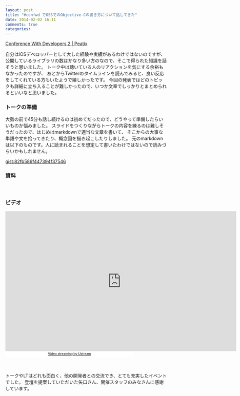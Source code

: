 ```yaml
---
layout: post
title: "#confwd でOSSでのObjective-Cの書き方について話してきた"
date: 2014-02-02 16:11
comments: true
categories: 
---
```


[Conference With Developers 2 | Peatix](http://confwd2.peatix.com)

自分はiOSデベロッパーとして大した経験や実績があるわけではないのですが、
公開しているライブラリの数はかなり多い方のなので、そこで得られた知識を話そうと思いました。
トーク中は聴いている人のリアクションを気にする余裕もなかったのですが、
あとからTwitterのタイムラインを読んでみると、良い反応をしてくれている方もいたようで嬉しかったです。
今回の発表ではどのトピックも詳細に立ち入ることが難しかったので、いつか文章でしっかりとまとめられるといいなと思いました。


### トークの準備

大勢の前で45分も話し続けるのは初めてだったので、どうやって準備したらいいものか悩みました。
スライドをつくりながらトークの内容を練るのは難しそうだったので、はじめはmarkdownで適当な文章を書いて、
そこからの大事な単語や文を拾ってきたり、概念図を描き起こしたりしました。
元のmarkdownは以下のものです。人に読まれることを想定して書いたわけではないので読みづらいかもしれません。

[gist:82fb589f447394f37546](https://gist.github.com/ishkawa/82fb589f447394f37546)

### 資料

　 

<script async class="speakerdeck-embed" data-id="be0674406d3f0131488e0ea0271811b0" data-ratio="1.33333333333333" src="//speakerdeck.com/assets/embed.js"></script>

### ビデオ

<iframe width="720" height="437" src="http://www.ustream.tv/embed/recorded/43319245/highlight/461451?v=3&amp;wmode=direct" scrolling="no" frameborder="0" style="border: 0px none transparent;">    </iframe><br /><a href="http://www.ustream.tv/" style="padding: 2px 0px 4px; width: 400px; background: #ffffff; display: block; color: #000000; font-weight: normal; font-size: 10px; text-decoration: underline; text-align: center;" target="_blank">Video streaming by Ustream</a>


　

トークやLTはどれも面白く、他の開発者との交流でき、とても充実したイベントでした。
登壇を提案していただいた矢口さん、開催スタッフのみなさんに感謝しています。

